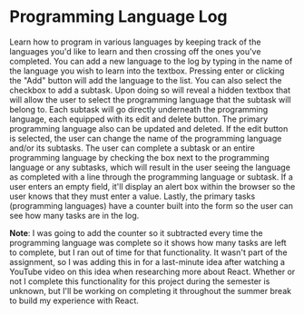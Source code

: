 # Programming Language Log
Learn how to program in various languages by keeping track of the languages you'd like to learn and then crossing off the ones you've completed.  You can add a new language to the log by typing in the name of the language you wish to learn into the textbox.  Pressing enter or clicking the "Add" button will add the language to the list.  You can also select the checkbox to add a subtask.  Upon doing so will reveal a hidden textbox that will allow the user to select the programming language that the subtask will belong to.  Each subtask will go directly underneath the programming language, each equipped with its edit and delete button.  The primary programming language also can be updated and deleted.  If the edit button is selected, the user can change the name of the programming language and/or its subtasks.  The user can complete a subtask or an entire programming language by checking the box next to the programming language or any subtasks, which will result in the user seeing the language as completed with a line through the programming language or subtask.  If a user enters an empty field, it'll display an alert box within the browser so the user knows that they must enter a value.  Lastly, the primary tasks (programming languages) have a counter built into the form so the user can see how many tasks are in the log.

**Note**:  I was going to add the counter so it subtracted every time the programming language was complete so it shows how many tasks are left to complete, but I ran out of time for that functionality.  It wasn't part of the assignment, so I was adding this in for a last-minute idea after watching a YouTube video on this idea when researching more about React.  Whether or not I complete this functionality for this project during the semester is unknown, but I'll be working on completing it throughout the summer break to build my experience with React.
